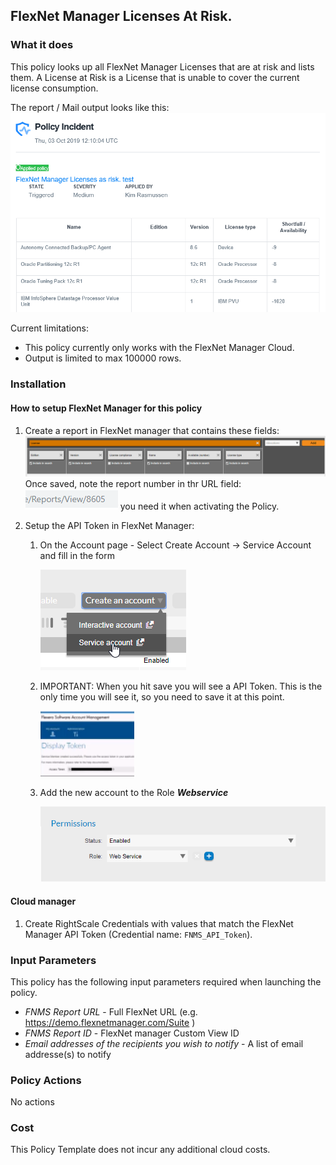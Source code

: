## FlexNet Manager Licenses At Risk.

### What it does
This policy looks up all FlexNet Manager Licenses that are at risk and lists them. A License at Risk is a License that is unable to cover the current license consumption.

The report / Mail output looks like this:
![Alt text][emailoutput]

Current limitations:
- This policy currently only works with the FlexNet Manager Cloud.
- Output is limited to max 100000 rows.

### Installation

#### How to setup FlexNet Manager for this policy

1. Create a report in FlexNet manager that contains these fields:
![Alt text][FNMSCloudInstanceReport]
Once saved, note the report number in thr URL field:
![Alt text][ReportNumber] you need it when activating the Policy.

1. Setup the API Token in FlexNet Manager:
    1. On the Account page - Select Create Account -> Service Account and fill in the form

        ![Alt text][CreateServeceAccount]
    1. IMPORTANT: When you hit save you will see a API Token. This is the only time you will see it, so you need to save it at this point.

        ![Alt text][APIToken]
    1. Add the new account to the Role ___Webservice___

        ![Alt text][WebServiceRole]

#### Cloud manager

1. Create RightScale Credentials with values that match the FlexNet Manager API Token (Credential name: `FNMS_API_Token`).

### Input Parameters

This policy has the following input parameters required when launching the policy.

- *FNMS Report URL* - Full FlexNet URL (e.g. https://demo.flexnetmanager.com/Suite )
- *FNMS Report ID* - FlexNet manager Custom View ID
- *Email addresses of the recipients you wish to notify* - A list of email addresse(s) to notify

### Policy Actions
No actions

### Cost
This Policy Template does not incur any additional cloud costs.

<!-- Image referances -->
[emailoutput]: images/MailOutput_FNMSLicense.png "email output"
[APIToken]: images/APIToken.png "APIToken"
[CreateServeceAccount]: images/CreateServeceAccount.png "Create Service Account"
[FNMSCloudInstanceReport]: images/FNMSCloudInstanceReport.png "FNMS Cloud Instance Report"
[ReportNumber]: images/ReportNumber.png "ReportNumber"
[WebServiceRole]: images/WebServiceRole.png "WebServiceRole"

